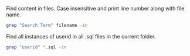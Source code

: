 Find content in files.  Case insensitive and print line number along with file name.

```bash
grep "Search Term" filename -in
```

Find all instances of userid in all .sql files in the current folder.
```bash
grep "userid" *.sql -in
```